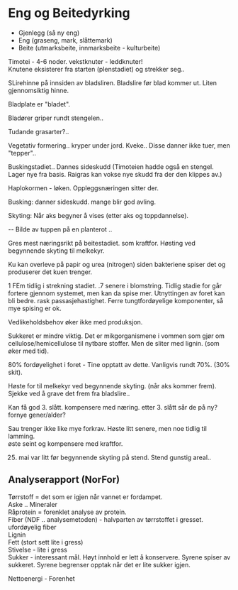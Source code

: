 # Eng og Beitedyrking

- Gjenlegg (så ny eng)
- Eng (graseng, mark, slåttemark)
- Beite (utmarksbeite, innmarksbeite - kulturbeite)

Timotei - 4-6 noder. vekstknuter - leddknuter!  
Knutene eksisterer fra starten (plenstadiet) og strekker seg..

SLirehinne på innsiden av bladsliren. Bladslire før blad kommer ut.  Liten gjennomsiktig hinne.  

Bladplate er "bladet".  

Bladører griper rundt stengelen..  

Tudande grasarter?..  

Vegetativ formering.. kryper under jord. Kveke..  Disse danner ikke tuer, men "tepper"..  

Buskingstadiet.. Dannes sideskudd  (Timoteien hadde også en stengel. Lager nye fra basis. Raigras kan vokse nye skudd fra der den klippes av.)  

Haplokormen - løken. Oppleggsnæringen sitter der.  

Busking: danner sideskudd. mange blir god avling.  

Skyting: Når aks begyner å vises (etter aks og toppdannelse).  


-- Bilde av tuppen på en planterot ..  

Gres mest næringsrikt på beitestadiet. som kraftfor.
Høsting ved begynnende skyting til melkekyr.  

Ku kan overleve på papir og urea (nitrogen) siden bakteriene spiser det og produserer det kuen trenger.  

1 FEm tidlig i strekning stadiet. .7 senere i blomstring.
Tidlig stadie for går fortere gjennom systemet, men kan da spise mer.  Utnyttingen av foret kan bli bedre. rask passasjehastighet.
Ferre tungtfordøyelige komponenter, så mye spising er ok.  

Vedlikeholdsbehov øker ikke med produksjon.  

Sukkeret er mindre viktig. Det er mikgorganismene i vommen som gjør om cellulose/hemicellulose til nytbare stoffer. Men de sliter med lignin. (som øker med tid).  

80%  fordøyelighet i foret - Tine opptatt av dette.  Vanligvis rundt 70%. (30% skit).  

Høste for til melkekyr ved begynnende skyting. (når aks kommer frem). Sjekke ved å grave det frem fra bladslire..  

Kan få god 3. slått. kompensere med næring.  etter 3. slått sår de på ny? fornye gener/alder?  

Sau trenger ikke like mye forkrav. Høste litt senere, men noe tidlig til lamming.  
øste seint og kompensere med kraftfor.  

25. mai var litt før begynnende skyting på stend. Stend gunstig areal..

## Analyserapport (NorFor)
Tørrstoff = det som er igjen når vannet er fordampet.  
Aske .. Mineraler  
Råprotein = forenklet analyse av protein.  
Fiber (NDF .. analysemetoden) - halvparten av tørrstoffet i gresset.  
ufordøyelig fiber  
Lignin  
Fett (stort sett lite i gress)  
Stivelse - lite i gress  
Sukker - interessant mål. Høyt innhold er lett å konservere. Syrene spiser av sukkeret. Syrene begrenser opptak når det er lite sukker igjen.  

Nettoenergi - Forenhet  

